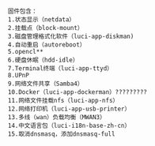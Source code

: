        固件包含：  
       1.状态显示（netdata）
       2.挂载点（block-mount）
       3.磁盘管理格式化软件（luci-app-diskman)
       4.自动重启（autoreboot）
       5.opencl**
       6.硬盘休眠（hdd-idle）
       7.Terminal终端（luci-app-ttyd）
       8.UPnP
       9.网络文件共享（Samba4）
       10.Docker（luci-app-dockerman）?????????
       11.网络文件挂载nfs（luci-app-nfs）
       12.网络打印机（luci-app-usb-printer）
       13.多线（wan）负载均衡（MWAN3）
       14.中文语言包（luci-i18n-base-zh-cn）
       15.取消dnsmasq，添加dnsmasq-full

   

